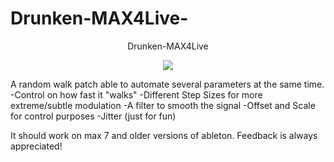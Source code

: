 # Drunken-MAX4Live-

<p align="center">Drunken-MAX4Live</p>

<p align="center">
  <img src="https://github.com/Vdevelasco/Drunken-MAX4Live-/assets/24989959/56524aee-c782-48a4-aec4-9eb1c18db7c1" />
  
</p>

A random walk patch able to automate several parameters at the same time.
-Control on how fast it "walks"
-Different Step Sizes for more extreme/subtle modulation
-A filter to smooth the signal
-Offset and Scale for control purposes
-Jitter (just for fun)

It should work on max 7 and older versions of ableton.
Feedback is always appreciated!

